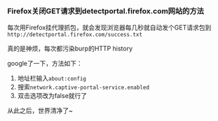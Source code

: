 ### Firefox关闭GET请求到detectportal.firefox.com网站的方法

每次用Firefox挂代理抓包，就会发现浏览器每几秒就自动发个GET请求包到`http://detectportal.firefox.com/success.txt`<br>

真的是神烦，每次都污染burp的HTTP history<br>

google了一下，方法如下：<br>

1. 地址栏输入`about:config`<br>
2. 搜索`network.captive-portal-service.enabled`<br>
3. 双击选项改为false就行了<br>

从此之后，世界清净了~
